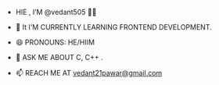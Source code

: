 -  HIE , I’M @vedant505 👋👋

- 🌱 It I'M CURRENTLY LEARNING FRONTEND DEVELOPMENT.
- 😄 PRONOUNS: HE/HIIM
- 💬 ASK ME ABOUT C, C++ .
- 📫 REACH ME AT vedant21pawar@gmail.com
   
  
<!----- 💞️ I’m looking to collaborate on ...
- 📫 How to reach me ...
- 👀 I’m interested in ...
 ⚡ Fun fact: ... --->

<!---
vedant505/vedant505 is a ✨ special ✨ repository because its `README.md` (this file) appears on your GitHub profile.
You can click the Preview link to take a look at your changes.
--->
